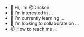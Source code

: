 - 👋 Hi, I’m @Drickon
- 👀 I’m interested in ...
- 🌱 I’m currently learning ...
- 💞️ I’m looking to collaborate on ...
- 📫 How to reach me ...

<!---
Drickon/Drickon is a ✨ special ✨ repository because its `README.md` (this file) appears on your GitHub profile.
You can click the Preview link to take a look at your changes.
--->
